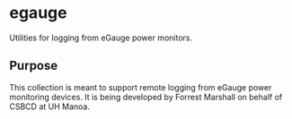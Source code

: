# egauge
Utilities for logging from eGauge power monitors.

## Purpose
This collection is meant to support remote logging from eGauge power monitoring devices.  It is being developed by Forrest Marshall on behalf of CSBCD at UH Manoa.
